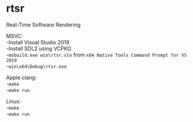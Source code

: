 # rtsr  
Real-Time Software Rendering  

MSVC:  
-Install Visual Studio 2019  
-Install SDL2 using VCPKG  
-`msbuild.exe win\rtsr.sln` from `x64 Native Tools Command Prompt for VS 2019`  
-`win\x64\Debug\rtsr.exe`  

Apple clang:  
-`make`  
-`make run`  

Linux:  
-`make`  
-`make run`  
